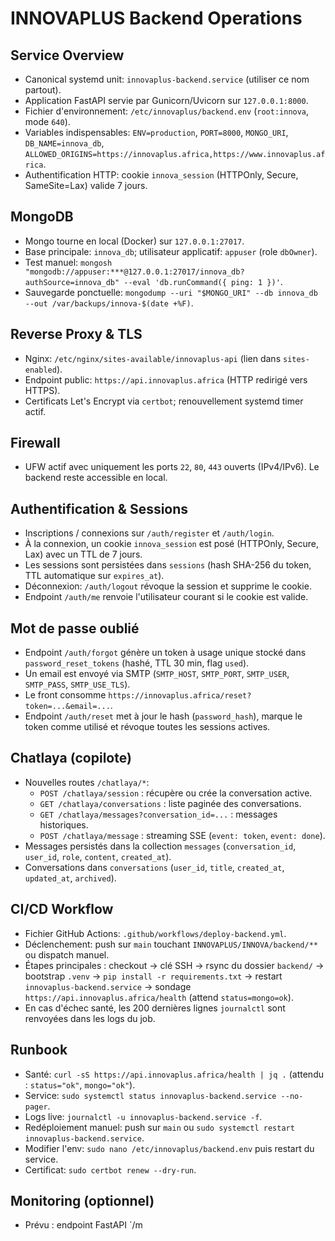 INNOVAPLUS Backend Operations
=============================

Service Overview
----------------
- Canonical systemd unit: `innovaplus-backend.service` (utiliser ce nom partout).
- Application FastAPI servie par Gunicorn/Uvicorn sur `127.0.0.1:8000`.
- Fichier d'environnement: `/etc/innovaplus/backend.env` (`root:innova`, mode `640`).
- Variables indispensables: `ENV=production`, `PORT=8000`, `MONGO_URI`, `DB_NAME=innova_db`,
  `ALLOWED_ORIGINS=https://innovaplus.africa,https://www.innovaplus.africa`.
- Authentification HTTP: cookie `innova_session` (HTTPOnly, Secure, SameSite=Lax) valide 7 jours.

MongoDB
-------
- Mongo tourne en local (Docker) sur `127.0.0.1:27017`.
- Base principale: `innova_db`; utilisateur applicatif: `appuser` (role `dbOwner`).
- Test manuel: `mongosh "mongodb://appuser:***@127.0.0.1:27017/innova_db?authSource=innova_db" --eval 'db.runCommand({ ping: 1 })'`.
- Sauvegarde ponctuelle: `mongodump --uri "$MONGO_URI" --db innova_db --out /var/backups/innova-$(date +%F)`.

Reverse Proxy & TLS
-------------------
- Nginx: `/etc/nginx/sites-available/innovaplus-api` (lien dans `sites-enabled`).
- Endpoint public: `https://api.innovaplus.africa` (HTTP redirigé vers HTTPS).
- Certificats Let's Encrypt via `certbot`; renouvellement systemd timer actif.

Firewall
--------
- UFW actif avec uniquement les ports `22`, `80`, `443` ouverts (IPv4/IPv6). Le backend reste accessible en local.

Authentification & Sessions
---------------------------
- Inscriptions / connexions sur `/auth/register` et `/auth/login`.
- À la connexion, un cookie `innova_session` est posé (HTTPOnly, Secure, Lax) avec un TTL de 7 jours.
- Les sessions sont persistées dans `sessions` (hash SHA-256 du token, TTL automatique sur `expires_at`).
- Déconnexion: `/auth/logout` révoque la session et supprime le cookie.
- Endpoint `/auth/me` renvoie l'utilisateur courant si le cookie est valide.

Mot de passe oublié
-------------------
- Endpoint `/auth/forgot` génère un token à usage unique stocké dans `password_reset_tokens`
  (hashé, TTL 30 min, flag `used`).
- Un email est envoyé via SMTP (`SMTP_HOST`, `SMTP_PORT`, `SMTP_USER`, `SMTP_PASS`, `SMTP_USE_TLS`).
- Le front consomme `https://innovaplus.africa/reset?token=...&email=...`.
- Endpoint `/auth/reset` met à jour le hash (`password_hash`), marque le token comme utilisé et révoque toutes les sessions actives.

Chatlaya (copilote)
-------------------
- Nouvelles routes `/chatlaya/*`:
  - `POST /chatlaya/session` : récupère ou crée la conversation active.
  - `GET /chatlaya/conversations` : liste paginée des conversations.
  - `GET /chatlaya/messages?conversation_id=...` : messages historiques.
  - `POST /chatlaya/message` : streaming SSE (`event: token`, `event: done`).
- Messages persistés dans la collection `messages` (`conversation_id`, `user_id`, `role`, `content`, `created_at`).
- Conversations dans `conversations` (`user_id`, `title`, `created_at`, `updated_at`, `archived`).

CI/CD Workflow
--------------
- Fichier GitHub Actions: `.github/workflows/deploy-backend.yml`.
- Déclenchement: push sur `main` touchant `INNOVAPLUS/INNOVA/backend/**` ou dispatch manuel.
- Étapes principales : checkout → clé SSH → rsync du dossier `backend/` → bootstrap `.venv` → `pip install -r requirements.txt`
  → restart `innovaplus-backend.service` → sondage `https://api.innovaplus.africa/health` (attend `status=mongo=ok`).
- En cas d'échec santé, les 200 dernières lignes `journalctl` sont renvoyées dans les logs du job.

Runbook
-------
- Santé: `curl -sS https://api.innovaplus.africa/health | jq .` (attendu : `status="ok"`, `mongo="ok"`).
- Service: `sudo systemctl status innovaplus-backend.service --no-pager`.
- Logs live: `journalctl -u innovaplus-backend.service -f`.
- Redéploiement manuel: push sur `main` ou `sudo systemctl restart innovaplus-backend.service`.
- Modifier l'env: `sudo nano /etc/innovaplus/backend.env` puis restart du service.
- Certificat: `sudo certbot renew --dry-run`.

Monitoring (optionnel)
----------------------
- Prévu : endpoint FastAPI `/m